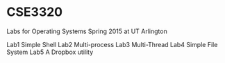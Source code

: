 # CSE3320
Labs for Operating Systems Spring 2015 at UT Arlington


Lab1 Simple Shell
Lab2 Multi-process
Lab3 Multi-Thread
Lab4 Simple File System
Lab5 A Dropbox utility
